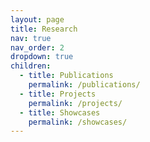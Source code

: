 ```yaml
---
layout: page
title: Research
nav: true
nav_order: 2
dropdown: true
children:
  - title: Publications
    permalink: /publications/
  - title: Projects
    permalink: /projects/
  - title: Showcases
    permalink: /showcases/
---
```

